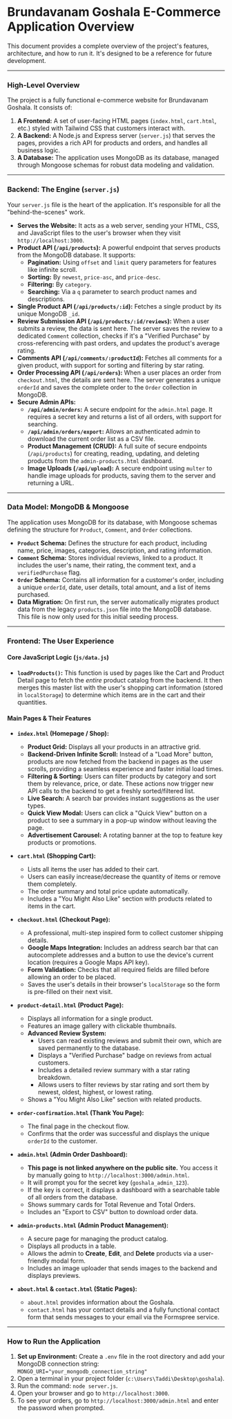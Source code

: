 # Brundavanam Goshala E-Commerce Application Overview

This document provides a complete overview of the project's features, architecture, and how to run it. It's designed to be a reference for future development.

---

### High-Level Overview

The project is a fully functional e-commerce website for Brundavanam Goshala. It consists of:
1.  **A Frontend:** A set of user-facing HTML pages (`index.html`, `cart.html`, etc.) styled with Tailwind CSS that customers interact with.
2.  **A Backend:** A Node.js and Express server (`server.js`) that serves the pages, provides a rich API for products and orders, and handles all business logic.
3.  **A Database:** The application uses MongoDB as its database, managed through Mongoose schemas for robust data modeling and validation.

---

### Backend: The Engine (`server.js`)

Your `server.js` file is the heart of the application. It's responsible for all the "behind-the-scenes" work.

*   **Serves the Website:** It acts as a web server, sending your HTML, CSS, and JavaScript files to the user's browser when they visit `http://localhost:3000`.
*   **Product API (`/api/products`):** A powerful endpoint that serves products from the MongoDB database. It supports:
    *   **Pagination:** Using `offset` and `limit` query parameters for features like infinite scroll.
    *   **Sorting:** By `newest`, `price-asc`, and `price-desc`.
    *   **Filtering:** By `category`.
    *   **Searching:** Via a `q` parameter to search product names and descriptions.
*   **Single Product API (`/api/products/:id`):** Fetches a single product by its unique MongoDB `_id`.
*   **Review Submission API (`/api/products/:id/reviews`):** When a user submits a review, the data is sent here. The server saves the review to a dedicated `Comment` collection, checks if it's a "Verified Purchase" by cross-referencing with past orders, and updates the product's average rating.
*   **Comments API (`/api/comments/:productId`):** Fetches all comments for a given product, with support for sorting and filtering by star rating.
*   **Order Processing API (`/api/orders`):** When a user places an order from `checkout.html`, the details are sent here. The server generates a unique `orderId` and saves the complete order to the `Order` collection in MongoDB.
*   **Secure Admin APIs:**
    *   **`/api/admin/orders`:** A secure endpoint for the `admin.html` page. It requires a secret key and returns a list of all orders, with support for searching.
    *   **`/api/admin/orders/export`:** Allows an authenticated admin to download the current order list as a CSV file.
    *   **Product Management (CRUD):** A full suite of secure endpoints (`/api/products`) for creating, reading, updating, and deleting products from the `admin-products.html` dashboard.
    *   **Image Uploads (`/api/upload`):** A secure endpoint using `multer` to handle image uploads for products, saving them to the server and returning a URL.

---

### Data Model: MongoDB & Mongoose

The application uses MongoDB for its database, with Mongoose schemas defining the structure for `Product`, `Comment`, and `Order` collections.

*   **`Product` Schema:** Defines the structure for each product, including name, price, images, categories, description, and rating information.
*   **`Comment` Schema:** Stores individual reviews, linked to a product. It includes the user's name, their rating, the comment text, and a `verifiedPurchase` flag.
*   **`Order` Schema:** Contains all information for a customer's order, including a unique `orderId`, date, user details, total amount, and a list of items purchased.
*   **Data Migration:** On first run, the server automatically migrates product data from the legacy `products.json` file into the MongoDB database. This file is now only used for this initial seeding process.

---

### Frontend: The User Experience

#### Core JavaScript Logic (`js/data.js`)

*   **`loadProducts()`:** This function is used by pages like the Cart and Product Detail page to fetch the *entire* product catalog from the backend. It then merges this master list with the user's shopping cart information (stored in `localStorage`) to determine which items are in the cart and their quantities.

#### Main Pages & Their Features

*   **`index.html` (Homepage / Shop):**
    *   **Product Grid:** Displays all your products in an attractive grid.
    *   **Backend-Driven Infinite Scroll:** Instead of a "Load More" button, products are now fetched from the backend in pages as the user scrolls, providing a seamless experience and faster initial load times.
    *   **Filtering & Sorting:** Users can filter products by category and sort them by relevance, price, or date. These actions now trigger new API calls to the backend to get a freshly sorted/filtered list.
    *   **Live Search:** A search bar provides instant suggestions as the user types.
    *   **Quick View Modal:** Users can click a "Quick View" button on a product to see a summary in a pop-up window without leaving the page.
    *   **Advertisement Carousel:** A rotating banner at the top to feature key products or promotions.

*   **`cart.html` (Shopping Cart):**
    *   Lists all items the user has added to their cart.
    *   Users can easily increase/decrease the quantity of items or remove them completely.
    *   The order summary and total price update automatically.
    *   Includes a "You Might Also Like" section with products related to items in the cart.

*   **`checkout.html` (Checkout Page):**
    *   A professional, multi-step inspired form to collect customer shipping details.
    *   **Google Maps Integration:** Includes an address search bar that can autocomplete addresses and a button to use the device's current location (requires a Google Maps API key).
    *   **Form Validation:** Checks that all required fields are filled before allowing an order to be placed.
    *   Saves the user's details in their browser's `localStorage` so the form is pre-filled on their next visit.

*   **`product-detail.html` (Product Page):**
    *   Displays all information for a single product.
    *   Features an image gallery with clickable thumbnails.
    *   **Advanced Review System:**
        *   Users can read existing reviews and submit their own, which are saved permanently to the database.
        *   Displays a "Verified Purchase" badge on reviews from actual customers.
        *   Includes a detailed review summary with a star rating breakdown.
        *   Allows users to filter reviews by star rating and sort them by newest, oldest, highest, or lowest rating.
    *   Shows a "You Might Also Like" section with related products.

*   **`order-confirmation.html` (Thank You Page):**
    *   The final page in the checkout flow.
    *   Confirms that the order was successful and displays the unique `orderId` to the customer.

*   **`admin.html` (Admin Order Dashboard):**
    *   **This page is not linked anywhere on the public site.** You access it by manually going to `http://localhost:3000/admin.html`.
    *   It will prompt you for the secret key (`goshala_admin_123`).
    *   If the key is correct, it displays a dashboard with a searchable table of all orders from the database.
    *   Shows summary cards for Total Revenue and Total Orders.
    *   Includes an "Export to CSV" button to download order data.

*   **`admin-products.html` (Admin Product Management):**
    *   A secure page for managing the product catalog.
    *   Displays all products in a table.
    *   Allows the admin to **Create**, **Edit**, and **Delete** products via a user-friendly modal form.
    *   Includes an image uploader that sends images to the backend and displays previews.

*   **`about.html` & `contact.html` (Static Pages):**
    *   `about.html` provides information about the Goshala.
    *   `contact.html` has your contact details and a fully functional contact form that sends messages to your email via the Formspree service.

---

### How to Run the Application

1.  **Set up Environment:** Create a `.env` file in the root directory and add your MongoDB connection string: `MONGO_URI="your_mongodb_connection_string"`
1.  Open a terminal in your project folder (`c:\Users\Taddi\Desktop\goshala`).
3.  Run the command: `node server.js`.
4.  Open your browser and go to `http://localhost:3000`.
5.  To see your orders, go to `http://localhost:3000/admin.html` and enter the password when prompted.
